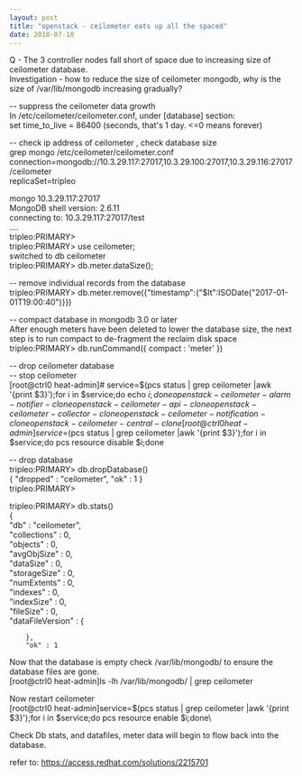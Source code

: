 ```yaml
---
layout: post
title: "openstack - ceilometer eats up all the spaced"
date: 2018-07-10
---
```

Q - The 3 controller nodes fall short of space due to increasing size of ceilometer database.    
Investigation - how to reduce the size of ceilometer mongodb, why is the size of /var/lib/mongodb increasing gradually?   
  
-- suppress the ceilometer data growth   
In /etc/ceilometer/ceilometer.conf, under [database] section:   
set time_to_live = 86400 (seconds, that's 1 day.  <=0 means forever)  
  
-- check ip address of ceilometer , check database size   
grep mongo /etc/ceilometer/ceilometer.conf  
connection=mongodb://10.3.29.117:27017,10.3.29.100:27017,10.3.29.116:27017/ceilometer  
replicaSet=tripleo   

mongo 10.3.29.117:27017  
MongoDB shell version: 2.6.11  
connecting to: 10.3.29.117:27017/test  
....  
tripleo:PRIMARY>  
tripleo:PRIMARY> use ceilometer;  
switched to db ceilometer  
tripleo:PRIMARY> db.meter.dataSize();  
  
-- remove individual records from the database   
tripleo:PRIMARY> db.meter.remove({"timestamp":{"$lt":ISODate("2017-01-01T19:00:40")}})  
  
-- compact database in mongodb 3.0 or later   
After enough meters have been deleted to lower the database size, the next step is to run compact to de-fragment the reclaim disk space 
tripleo:PRIMARY> db.runCommand({ compact : 'meter' })  
  
-- drop ceilometer database   
-- stop ceilometer   
[root@ctrl0 heat-admin]# service=$(pcs status | grep ceilometer |awk '{print $3}');for i in $service;do echo  $i;done  
openstack-ceilometer-alarm-notifier-clone  
openstack-ceilometer-api-clone  
openstack-ceilometer-collector-clone  
openstack-ceilometer-notification-clone  
openstack-ceilometer-central-clone  
[root@ctrl0 heat-admin]service=$(pcs status | grep ceilometer |awk '{print $3}');for i in $service;do pcs resource disable  $i;done  
  
-- drop database   
tripleo:PRIMARY> db.dropDatabase()  
{ "dropped" : "ceilometer", "ok" : 1 }  
tripleo:PRIMARY>   
  
tripleo:PRIMARY> db.stats()  
{  
        "db" : "ceilometer",  
        "collections" : 0,  
        "objects" : 0,  
        "avgObjSize" : 0,  
        "dataSize" : 0,  
        "storageSize" : 0,  
        "numExtents" : 0,  
        "indexes" : 0,  
        "indexSize" : 0,  
        "fileSize" : 0,  
        "dataFileVersion" : {  
  
        },  
        "ok" : 1  
  
Now that the database is empty check /var/lib/mongodb/ to ensure the database files are gone.  
[root@ctrl0 heat-admin]ls -lh /var/lib/mongodb/ | grep ceilometer  
  
Now restart ceilometer  
[root@ctrl0 heat-admin]service=$(pcs status | grep ceilometer |awk '{print $3}');for i in $service;do pcs resource enable  $i;done\  
  
Check Db stats, and datafiles, meter data will begin to flow back into the database.   
  
refer to:  https://access.redhat.com/solutions/2215701   
